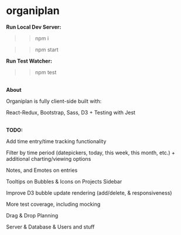 # organiplan

<b>Run Local Dev Server:</b>

>> npm i

>> npm start


<b>Run Test Watcher:</b>

>> npm test

<br />
<b>About</b>

Organiplan is fully client-side built with:

React-Redux, Bootstrap, Sass, D3
+
Testing with Jest

<br />
<b>TODO:</b>

Add time entry/time tracking functionality

Filter by time period (datepickers, today, this week, this month, etc.) + additional charting/viewing options

Notes, and Emotes on entries

Tooltips on Bubbles & Icons on Projects Sidebar

Improve D3 bubble update rendering (add/delete, & responsiveness)

More test coverage, including mocking

Drag & Drop Planning

Server & Database & Users and stuff
